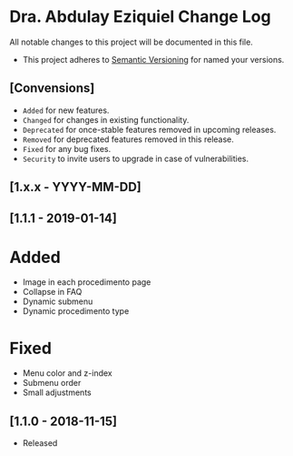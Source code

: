 # Dra. Abdulay Eziquiel Change Log

All notable changes to this project will be documented in this file.

- This project adheres to [Semantic Versioning](http://semver.org/) for named your versions.

## [Convensions]

- `Added` for new features.
- `Changed` for changes in existing functionality.
- `Deprecated` for once-stable features removed in upcoming releases.
- `Removed` for deprecated features removed in this release.
- `Fixed` for any bug fixes.
- `Security` to invite users to upgrade in case of vulnerabilities.

## [1.x.x - YYYY-MM-DD]

## [1.1.1 - 2019-01-14]

# Added
- Image in each procedimento page
- Collapse in FAQ
- Dynamic submenu
- Dynamic procedimento type


# Fixed
- Menu color and z-index
- Submenu order
- Small adjustments

## [1.1.0 - 2018-11-15]
* Released
